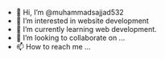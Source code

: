 - 👋 Hi, I’m @muhammadsajjad532
- 👀 I’m interested in website development
- 🌱 I’m currently learning web development.
- 💞️ I’m looking to collaborate on ...
- 📫 How to reach me ...

<!---
muhammadsajjad532/muhammadsajjad532 is a ✨ special ✨ repository because its `README.md` (this file) appears on your GitHub profile.
You can click the Preview link to take a look at your changes.
--->
